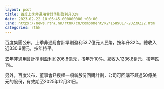 ```yaml
---
layout: post
title: 百度上季非通用會計準則盈利升32%
date: 2023-02-22 18:05:45.000000000 +08:00
link: https://news.rthk.hk/rthk/ch/component/k2/1689017-20230222.htm
categories: rthk
---
```


百度集團公布，上季非通用會計準則盈利53.7億元人民幣，按年升32%。總收入近330.9億元，按年持平。

去年非通用會計準則盈利約206.8億元，按年升10%。總收入1236.8億元，按年跌1%。

另外，百度公布，董事會已授權一項新股份回購計劃，公司可回購不超過50億美元的股份，有效期至2025年12月31日。
